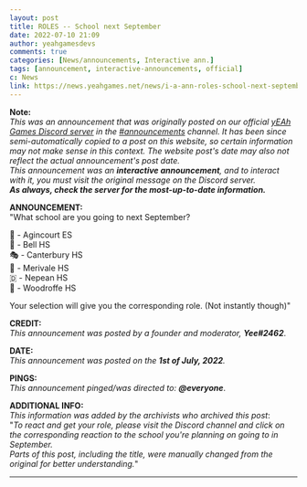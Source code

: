 ```yaml
---
layout: post
title: ROLES -- School next September
date: 2022-07-10 21:09
author: yeahgamesdevs
comments: true
categories: [News/announcements, Interactive ann.]
tags: [announcement, interactive-announcements, official]
c: News
link: https://news.yeahgames.net/news/i-a-ann-roles-school-next-september/
---
```

<!-- wp:paragraph -->
<p><strong>Note:</strong><br><em>This was an announcement that was originally posted on our official <a href="https://yeaharchives.wordpress.com/discord-about/">yEAh Games Discord server</a> in the <a href="https://discord.com/channels/887052880782176266/887066216093605910">#announcements</a> channel.</em> <em>It has been since semi-automatically copied to a post on this website, so certain information may not make sense in this context.</em> <em>The website post's date may also not reflect the actual announcement's post date.</em><br><em>This announcement was an <strong>interactive announcement</strong>, and to interact with it, you must visit the original message on the Discord server.</em><br><em><strong>As always, check the server for the most-up-to-date information.</strong></em></p>
<!-- /wp:paragraph -->

<!-- wp:paragraph -->
<p><strong>ANNOUNCEMENT:</strong><br>"What school are you going to next September?</p>
<!-- /wp:paragraph -->

<!-- wp:paragraph -->
<p>🏰 - Agincourt ES<br>🔔 - Bell HS<br>🎭 - Canterbury HS<br>🌄 - Merivale HS<br>🇩 - Nepean HS<br>🌼 - Woodroffe HS</p>
<!-- /wp:paragraph -->

<!-- wp:paragraph -->
<p>Your selection will give you the corresponding role. (Not instantly though)"</p>
<!-- /wp:paragraph -->

<!-- wp:paragraph -->
<p><strong>CREDIT:</strong><br><em>This announcement was posted by a founder and moderator, </em><strong><em>Yee</em></strong><em><strong>#2462</strong></em>.</p>
<!-- /wp:paragraph -->

<!-- wp:paragraph -->
<p><strong>DATE:</strong><br><em>This announcement was posted on the <strong>1st of July, 2022</strong>.</em></p>
<!-- /wp:paragraph -->

<!-- wp:paragraph -->
<p><strong>PINGS:</strong><br><em>This announcement pinged/was directed to: <strong>@everyone</strong></em>.</p>
<!-- /wp:paragraph -->

<!-- wp:paragraph -->
<p><strong>ADDITIONAL INFO:</strong><br><em>This information was added by the archivists who archived this post</em>:<br>"<em>To react and get your role, please visit the Discord channel and click on the corresponding reaction to the school you're planning on going to in September.</em><br><em>Parts of this post, including the title, were manually changed from the original for better understanding.</em>"</p>
<!-- /wp:paragraph -->

<!-- wp:separator -->
<hr class="wp-block-separator has-alpha-channel-opacity" />
<!-- /wp:separator -->
